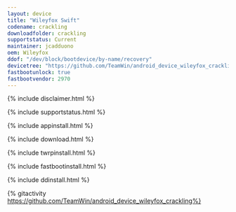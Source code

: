 ```yaml
---
layout: device
title: "Wileyfox Swift"
codename: crackling
downloadfolder: crackling
supportstatus: Current
maintainer: jcadduono
oem: Wileyfox
ddof: "/dev/block/bootdevice/by-name/recovery"
devicetree: "https://github.com/TeamWin/android_device_wileyfox_crackling"
fastbootunlock: true
fastbootvendor: 2970
---
```


{% include disclaimer.html %}

{% include supportstatus.html %}

{% include appinstall.html %}

{% include download.html %}

{% include twrpinstall.html %}

{% include fastbootinstall.html %}

{% include ddinstall.html %}

{% gitactivity  https://github.com/TeamWin/android_device_wileyfox_crackling%}

